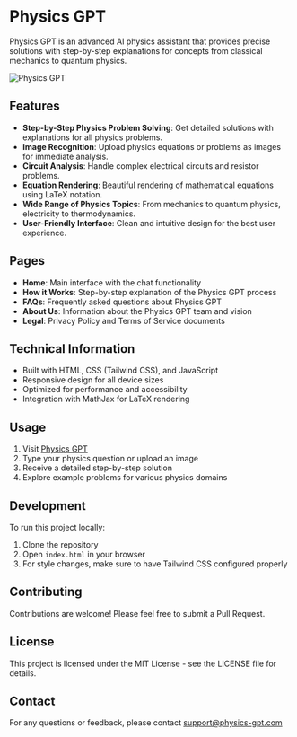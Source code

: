 # Physics GPT

Physics GPT is an advanced AI physics assistant that provides precise solutions with step-by-step explanations for concepts from classical mechanics to quantum physics.

![Physics GPT](https://www.physics-gpt.com)

## Features

- **Step-by-Step Physics Problem Solving**: Get detailed solutions with explanations for all physics problems.
- **Image Recognition**: Upload physics equations or problems as images for immediate analysis.
- **Circuit Analysis**: Handle complex electrical circuits and resistor problems.
- **Equation Rendering**: Beautiful rendering of mathematical equations using LaTeX notation.
- **Wide Range of Physics Topics**: From mechanics to quantum physics, electricity to thermodynamics.
- **User-Friendly Interface**: Clean and intuitive design for the best user experience.

## Pages

- **Home**: Main interface with the chat functionality
- **How it Works**: Step-by-step explanation of the Physics GPT process
- **FAQs**: Frequently asked questions about Physics GPT
- **About Us**: Information about the Physics GPT team and vision
- **Legal**: Privacy Policy and Terms of Service documents

## Technical Information

- Built with HTML, CSS (Tailwind CSS), and JavaScript
- Responsive design for all device sizes
- Optimized for performance and accessibility
- Integration with MathJax for LaTeX rendering

## Usage

1. Visit [Physics GPT](https://www.physics-gpt.com)
2. Type your physics question or upload an image
3. Receive a detailed step-by-step solution
4. Explore example problems for various physics domains

## Development

To run this project locally:

1. Clone the repository
2. Open `index.html` in your browser
3. For style changes, make sure to have Tailwind CSS configured properly

## Contributing

Contributions are welcome! Please feel free to submit a Pull Request.

## License

This project is licensed under the MIT License - see the LICENSE file for details.

## Contact

For any questions or feedback, please contact support@physics-gpt.com 
